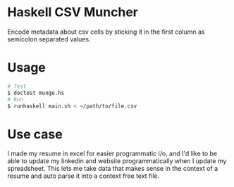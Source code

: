 # Haskell CSV Muncher

Encode metadata about csv cells by sticking it in the first column as semicolon separated values.

# Usage

```bash
# Test
$ doctest munge.hs
# Run
$ runhaskell main.sh < ~/path/to/file.csv
```

# Use case

I made my resume in excel for easier programmatic i/o, and I'd like to be able to update my linkedin and website programmatically when I update my spreadsheet. This lets me take data that makes sense in the context of a resume and auto parse it into a context free text file.
